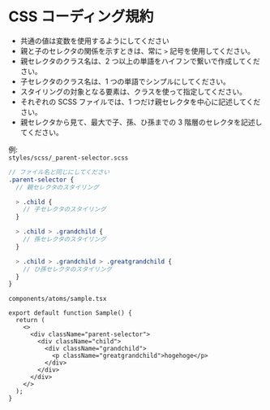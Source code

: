# CSS コーディング規約

- 共通の値は変数を使用するようにしてください
- 親と子のセレクタの関係を示すときは、常に `>` 記号を使用してください。
- 親セレクタのクラス名は、2 つ以上の単語をハイフンで繋いで作成してください。
- 子セレクタのクラス名は、1 つの単語でシンプルにしてください。
- スタイリングの対象となる要素は、クラスを使って指定してください。
- それぞれの SCSS ファイルでは、1 つだけ親セレクタを中心に記述してください。
- 親セレクタから見て、最大で子、孫、ひ孫までの 3 階層のセレクタを記述してください。

例:<br>
`styles/scss/_parent-selector.scss`

```scss
// ファイル名と同じにしてください
.parent-selector {
  // 親セレクタのスタイリング

  > .child {
    // 子セレクタのスタイリング
  }

  > .child > .grandchild {
    // 孫セレクタのスタイリング
  }

  > .child > .grandchild > .greatgrandchild {
    // ひ孫セレクタのスタイリング
  }
}
```

`components/atoms/sample.tsx`

```tsx
export default function Sample() {
  return (
    <>
      <div className="parent-selector">
        <div className="child">
          <div className="grandchild">
            <p className="greatgrandchild">hogehoge</p>
          </div>
        </div>
      </div>
    </>
  );
}
```
